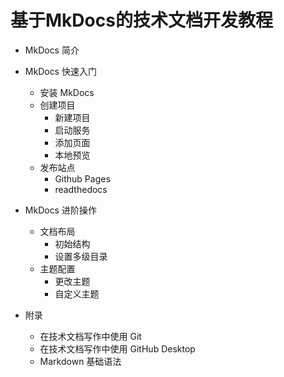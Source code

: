 # 基于MkDocs的技术文档开发教程

- MkDocs 简介
- MkDocs 快速入门
  - 安装 MkDocs
  - 创建项目
    - 新建项目
    - 启动服务
    - 添加页面
    - 本地预览
  - 发布站点
    - Github Pages
    - readthedocs

- MkDocs 进阶操作
  - 文档布局
    - 初始结构
    - 设置多级目录
  - 主题配置
    - 更改主题
    - 自定义主题
- 附录
  - 在技术文档写作中使用 Git
  - 在技术文档写作中使用 GitHub Desktop
  - Markdown 基础语法
